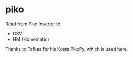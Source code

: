 # piko
Read from Piko Inverter to
  - CSV
  - HM (Homematic)
  
Thanks to Tafkas for his KostalPikoPy, which is used here.
